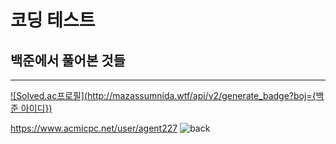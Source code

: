 # 코딩 테스트
## 백준에서 풀어본 것들
---
[![Solved.ac프로필](http://mazassumnida.wtf/api/v2/generate_badge?boj={백준 아이디})](https://solved.ac/{agent227})


https://www.acmicpc.net/user/agent227
![back](https://user-images.githubusercontent.com/89558087/164625152-f4b7b88a-5502-440a-9ec4-12c5e5127627.png)
